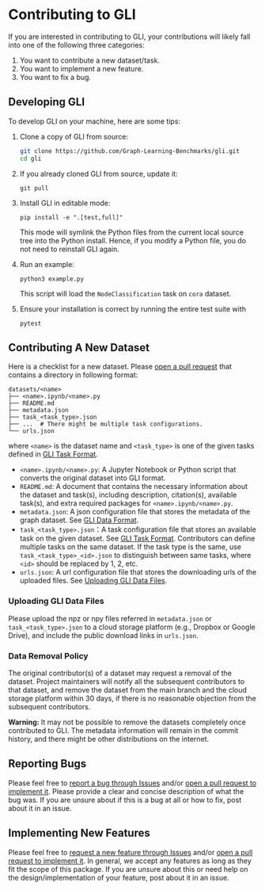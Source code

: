 # Contributing to GLI

If you are interested in contributing to GLI, your contributions will likely fall into one of the following three categories:

1. You want to contribute a new dataset/task.
2. You want to implement a new feature.
3. You want to fix a bug.

## Developing GLI

To develop GLI on your machine, here are some tips:

1. Clone a copy of GLI from source:

   ```bash
   git clone https://github.com/Graph-Learning-Benchmarks/gli.git
   cd gli
   ```

2. If you already cloned GLI from source, update it:

   ```
   git pull
   ```

3. Install GLI in editable mode:

   ```
   pip install -e ".[test,full]"
   ```

   This mode will symlink the Python files from the current local source tree into the Python install. Hence, if you modify a Python file, you do not need to reinstall GLI again.

4. Run an example:

   ```
   python3 example.py
   ```

   This script will load the `NodeClassification` task on `cora` dataset.

5. Ensure your installation is correct by running the entire test suite with

   ```
   pytest
   ```

## Contributing A New Dataset

Here is a checklist for a new dataset. Please [open a pull request](https://github.com/Graph-Learning-Benchmarks/gli/pulls?q=is%3Apr+is%3Aopen) that contains a directory in following format:

```
datasets/<name>
├── <name>.ipynb/<name>.py
├── README.md
├── metadata.json
├── task_<task_type>.json
├── ...  # There might be multiple task configurations.
└── urls.json
```

where `<name>` is the dataset name and `<task_type>` is one of the given tasks defined in [GLI Task Format](FORMAT.md#gli-task-format).

- `<name>.ipynb/<name>.py`: A Jupyter Notebook or Python script that converts the original dataset into GLI format.
- `README.md`: A document that contains the necessary information about the dataset and task(s), including description, citation(s), available task(s), and extra required packages for `<name>.ipynb/<name>.py`.
- `metadata.json`: A json configuration file that stores the metadata of the graph dataset. See [GLI Data Format](FORMAT.md#gli-data-format).
- `task_<task_type>.json`：A task configuration file that stores an available task on the given dataset. See [GLI Task Format](FORMAT.md#gli-task-format). Contributors can define multiple tasks on the same dataset. If the task type is the same, use `task_<task_type>_<id>.json` to distinguish between same tasks, where `<id>` should be replaced by 1, 2, etc.
- `urls.json`: A url configuration file that stores the downloading urls of the uploaded files. See [Uploading GLI Data Files](#uploading-gli-data-files).

### Uploading GLI Data Files

Please upload the npz or npy files referred in `metadata.json` or `task_<task_type>.json` to a cloud storage platform (e.g., Dropbox or Google Drive), and include the public download links in `urls.json`.

### Data Removal Policy

The original contributor(s) of a dataset may request a removal of the dataset. Project maintainers will notify all the subsequent contributors to that dataset, and remove the dataset from the main branch and the cloud storage platform within 30 days, if there is no reasonable objection from the subsequent contributors. 

**Warning:** It may not be possible to remove the datasets completely once contributed to GLI. The metadata information will remain in the commit history, and there might be other distributions on the internet.


## Reporting Bugs

Please feel free to [report a bug through Issues](https://github.com/Graph-Learning-Benchmarks/gli/issues/new?assignees=&labels=bug&template=bug_report.md&title=%5BBUG%5D) and/or [open a pull request to implement it](https://github.com/Graph-Learning-Benchmarks/gli/pulls?q=is%3Apr+is%3Aopen). Please provide a clear and concise description of what the bug was. If you are unsure about if this is a bug at all or how to fix, post about it in an issue.

## Implementing New Features

Please feel free to [request a new feature through Issues](https://github.com/Graph-Learning-Benchmarks/gli/issues/new?assignees=&labels=enhancement&template=feature_request.md&title=%5BFEATURE+REQUEST%5D) and/or [open a pull request to implement it](https://github.com/Graph-Learning-Benchmarks/gli/pulls?q=is%3Apr+is%3Aopen). In general, we accept any features as long as they fit the scope of this package. If you are unsure about this or need help on the design/implementation of your feature, post about it in an issue.
